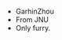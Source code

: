 - GarhinZhou
- From JNU
- Only furry.

<!---
GarhinZhou/GarhinZhou is a ✨ special ✨ repository because its `README.md` (this file) appears on your GitHub profile.
You can click the Preview link to take a look at your changes.
--->
